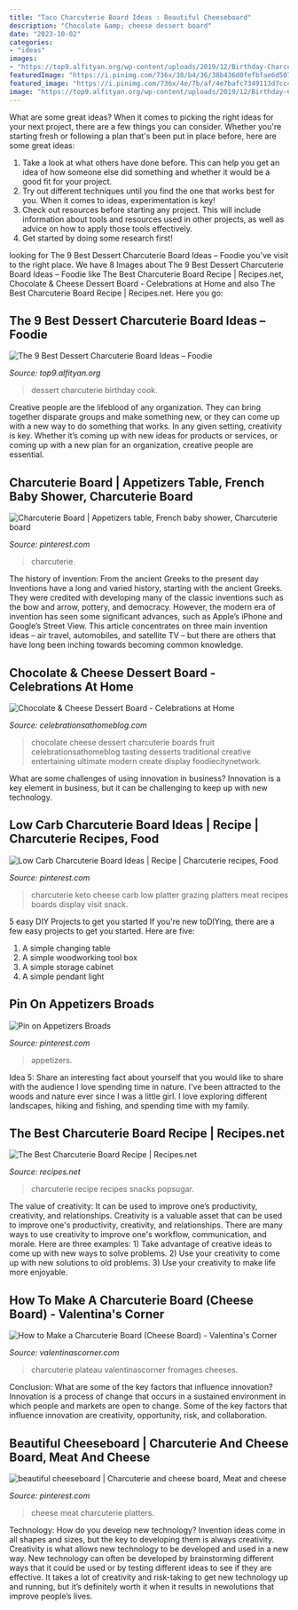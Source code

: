 ```yaml
---
title: "Taco Charcuterie Board Ideas : Beautiful Cheeseboard"
description: "Chocolate &amp; cheese dessert board"
date: "2023-10-02"
categories:
- "ideas"
images:
- "https://top9.alfityan.org/wp-content/uploads/2019/12/Birthday-Charcuterie-Board.jpg"
featuredImage: "https://i.pinimg.com/736x/38/b4/36/38b436d0fefbfae6d5078f91b6c2acd1.jpg"
featured_image: "https://i.pinimg.com/736x/4e/7b/af/4e7bafc7349113d7cc4248bda6085310.jpg"
image: "https://top9.alfityan.org/wp-content/uploads/2019/12/Birthday-Charcuterie-Board.jpg"
---
```



What are some great ideas?
When it comes to picking the right ideas for your next project, there are a few things you can consider. Whether you're starting fresh or following a plan that's been put in place before, here are some great ideas:
1. Take a look at what others have done before. This can help you get an idea of how someone else did something and whether it would be a good fit for your project. 
2. Try out different techniques until you find the one that works best for you. When it comes to ideas, experimentation is key! 
3. Check out resources before starting any project. This will include information about tools and resources used in other projects, as well as advice on how to apply those tools effectively. 
4. Get started by doing some research first!

	

		
looking for The 9 Best Dessert Charcuterie Board Ideas – Foodie you've visit to the right place. We have 8 Images about The 9 Best Dessert Charcuterie Board Ideas – Foodie like The Best Charcuterie Board Recipe | Recipes.net, Chocolate &amp; Cheese Dessert Board - Celebrations at Home and also The Best Charcuterie Board Recipe | Recipes.net. Here you go:
		
    
## The 9 Best Dessert Charcuterie Board Ideas – Foodie

<img loading=lazy src="https://top9.alfityan.org/wp-content/uploads/2019/12/Birthday-Charcuterie-Board.jpg" onerror="this.onerror=null;this.src='https://tse1.mm.bing.net/th?id=OIP.ecZgWKIjoV4LkH_rLvDDkAHaLG&amp;pid=15.1';" alt="The 9 Best Dessert Charcuterie Board Ideas – Foodie">

_Source: top9.alfityan.org_

>dessert charcuterie birthday cook. 

	

Creative people are the lifeblood of any organization. They can bring together disparate groups and make something new, or they can come up with a new way to do something that works. In any given setting, creativity is key. Whether it’s coming up with new ideas for products or services, or coming up with a new plan for an organization, creative people are essential.

    
## Charcuterie Board | Appetizers Table, French Baby Shower, Charcuterie Board

<img loading=lazy src="https://i.pinimg.com/736x/90/73/51/907351f7038753ecddbb97f56b628182.jpg" onerror="this.onerror=null;this.src='https://tse3.mm.bing.net/th?id=OIP.zwW77Ilr8MWI8RKgySFqDwHaLH&amp;pid=15.1';" alt="Charcuterie Board | Appetizers table, French baby shower, Charcuterie board">

_Source: pinterest.com_

>charcuterie. 

	

The history of invention: From the ancient Greeks to the present day
Inventions have a long and varied history, starting with the ancient Greeks. They were credited with developing many of the classic inventions such as the bow and arrow, pottery, and democracy. However, the modern era of invention has seen some significant advances, such as Apple’s iPhone and Google’s Street View. This article concentrates on three main invention ideas – air travel, automobiles, and satellite TV – but there are others that have long been inching towards becoming common knowledge.

    
## Chocolate &amp; Cheese Dessert Board - Celebrations At Home

<img loading=lazy src="https://celebrationsathomeblog.com/wp-content/uploads/2017/02/IMG_0855-3.jpg" onerror="this.onerror=null;this.src='https://tse2.mm.bing.net/th?id=OIP.vWy8Rcxci1QdyPrIB55R8AHaLH&amp;pid=15.1';" alt="Chocolate &amp; Cheese Dessert Board - Celebrations at Home">

_Source: celebrationsathomeblog.com_

>chocolate cheese dessert charcuterie boards fruit celebrationsathomeblog tasting desserts traditional creative entertaining ultimate modern create display foodiecitynetwork. 

	

What are some challenges of using innovation in business?
Innovation is a key element in business, but it can be challenging to keep up with new technology.

    
## Low Carb Charcuterie Board Ideas | Recipe | Charcuterie Recipes, Food

<img loading=lazy src="https://i.pinimg.com/736x/4e/7b/af/4e7bafc7349113d7cc4248bda6085310.jpg" onerror="this.onerror=null;this.src='https://tse4.mm.bing.net/th?id=OIP.utMMajnwM1dlJTcp-Yn2zAHaLG&amp;pid=15.1';" alt="Low Carb Charcuterie Board Ideas | Recipe | Charcuterie recipes, Food">

_Source: pinterest.com_

>charcuterie keto cheese carb low platter grazing platters meat recipes boards display visit snack. 

	

5 easy DIY Projects to get you started
If you're new toDIYing, there are a few easy projects to get you started. Here are five: 
1. A simple changing table 
2. A simple woodworking tool box 
3. A simple storage cabinet 
4. A simple pendant light 

    
## Pin On Appetizers Broads

<img loading=lazy src="https://i.pinimg.com/736x/38/b4/36/38b436d0fefbfae6d5078f91b6c2acd1.jpg" onerror="this.onerror=null;this.src='https://tse1.mm.bing.net/th?id=OIP.7bny0ZCqoVJNAQraJB6SbAHaLH&amp;pid=15.1';" alt="Pin on Appetizers Broads">

_Source: pinterest.com_

>appetizers. 

	

Idea 5: Share an interesting fact about yourself that you would like to share with the audience
I love spending time in nature. I've been attracted to the woods and nature ever since I was a little girl. I love exploring different landscapes, hiking and fishing, and spending time with my family.

    
## The Best Charcuterie Board Recipe | Recipes.net

<img loading=lazy src="https://recipes.net/wp-content/uploads/portal_files/recipes_net_posts/2020-12/charcuterie-board-recipe.jpeg" onerror="this.onerror=null;this.src='https://tse1.mm.bing.net/th?id=OIP.SNXLoGduF7W1SiuAjAYALwHaLH&amp;pid=15.1';" alt="The Best Charcuterie Board Recipe | Recipes.net">

_Source: recipes.net_

>charcuterie recipe recipes snacks popsugar. 

	

The value of creativity: It can be used to improve one’s productivity, creativity, and relationships.
Creativity is a valuable asset that can be used to improve one's productivity, creativity, and relationships. There are many ways to use creativity to improve one's workflow, communication, and morale. Here are three examples: 1) Take advantage of creative ideas to come up with new ways to solve problems. 2) Use your creativity to come up with new solutions to old problems. 3) Use your creativity to make life more enjoyable.

    
## How To Make A Charcuterie Board (Cheese Board) - Valentina&#039;s Corner

<img loading=lazy src="https://valentinascorner.com/wp-content/uploads/2019/12/Charcuterie-Cheese-Board-1.jpg" onerror="this.onerror=null;this.src='https://tse2.mm.bing.net/th?id=OIP.F7LktDMU4G_U_YIMbltFLwHaLH&amp;pid=15.1';" alt="How to Make a Charcuterie Board (Cheese Board) - Valentina&#039;s Corner">

_Source: valentinascorner.com_

>charcuterie plateau valentinascorner fromages cheeses. 

	

Conclusion: What are some of the key factors that influence innovation?
Innovation is a process of change that occurs in a sustained environment in which people and markets are open to change. Some of the key factors that influence innovation are creativity, opportunity, risk, and collaboration.

    
## Beautiful Cheeseboard | Charcuterie And Cheese Board, Meat And Cheese

<img loading=lazy src="https://i.pinimg.com/736x/9f/64/01/9f64017235b4d0c9d251c18c9cb457cf.jpg" onerror="this.onerror=null;this.src='https://tse1.mm.bing.net/th?id=OIP.YXe7rsO5ObL2MmGX6LufIAHaLG&amp;pid=15.1';" alt="beautiful cheeseboard | Charcuterie and cheese board, Meat and cheese">

_Source: pinterest.com_

>cheese meat charcuterie platters. 

	

Technology: How do you develop new technology?
Invention ideas come in all shapes and sizes, but the key to developing them is always creativity. Creativity is what allows new technology to be developed and used in a new way. New technology can often be developed by brainstorming different ways that it could be used or by testing different ideas to see if they are effective. It takes a lot of creativity and risk-taking to get new technology up and running, but it’s definitely worth it when it results in newolutions that improve people’s lives.

